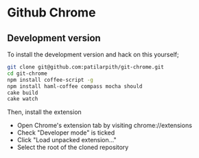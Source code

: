 # Github Chrome

## Development version

To install the development version and hack on this yourself;

```bash
git clone git@github.com:patilarpith/git-chrome.git
cd git-chrome
npm install coffee-script -g
npm install haml-coffee compass mocha should
cake build
cake watch
```

Then, install the extension

- Open Chrome's extension tab by visiting chrome://extensions
- Check "Developer mode" is ticked
- Click "Load unpacked extension..."
- Select the root of the cloned repository
